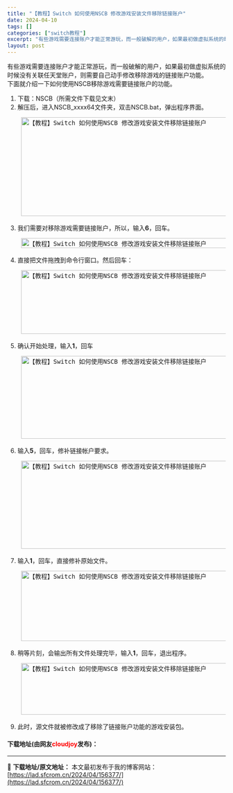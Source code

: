 ```yaml
---
title: "【教程】Switch 如何使用NSCB 修改游戏安装文件移除链接账户"
date: 2024-04-10
tags: []
categories: ["switch教程"]
excerpt: "有些游戏需要连接账户才能正常游玩，而一般破解的用户，如果最初做虚拟系统的时候没有关联任天堂账户，则需要自己动手修改移除游戏的链接账户功能。下面就介绍一下如何使用NSCB移除游戏需要链接账户的功能。 下载：NSCB（所需文件下载见文末） 解压后，进入NSCB_xxxx64文件夹，双击NSCB.bat，&hellip;"
layout: post
---
```


 <p>有些游戏需要连接账户才能正常游玩，而一般破解的用户，如果最初做虚拟系统的时候没有关联任天堂账户，则需要自己动手修改移除游戏的链接账户功能。<br />下面就介绍一下如何使用NSCB移除游戏需要链接账户的功能。</p> <ol> <li>下载：NSCB（所需文件下载见文末）</li> <li>解压后，进入NSCB_xxxx64文件夹，双击NSCB.bat，弹出程序界面。   <pre> <img src="https://lad.sfcrom.cn/wp-content/uploads/2024/04/20240410_66162dc18e21d.webp" style="width: 746px; height: 228px;" alt="【教程】Switch 如何使用NSCB 修改游戏安装文件移除链接账户" /> </pre></li> <li>我们需要对移除游戏需要链接账户，所以，输入<strong>6</strong>，回车。   <pre> <img src="https://lad.sfcrom.cn/wp-content/uploads/2024/04/20240410_66162dc2dbabd.webp" style="width: 746px; height: 23px;" alt="【教程】Switch 如何使用NSCB 修改游戏安装文件移除链接账户" /> </pre></li> <li>直接把文件拖拽到命令行窗口。然后回车：   <pre> <img src="https://lad.sfcrom.cn/wp-content/uploads/2024/04/20240410_66162dc32e269.webp" style="width: 748px; height: 147px;" alt="【教程】Switch 如何使用NSCB 修改游戏安装文件移除链接账户" /> </pre></li> <li>确认开始处理，输入<strong>1</strong>，回车   <pre> <img src="https://lad.sfcrom.cn/wp-content/uploads/2024/04/20240410_66162dc387848.webp" style="width: 745px; height: 191px;" alt="【教程】Switch 如何使用NSCB 修改游戏安装文件移除链接账户" /> </pre></li> <li>输入<strong>5</strong>，回车，修补链接帐户要求。   <pre> <img src="https://lad.sfcrom.cn/wp-content/uploads/2024/04/20240410_66162dc3e504c.webp" style="width: 745px; height: 203px;" alt="【教程】Switch 如何使用NSCB 修改游戏安装文件移除链接账户" /> </pre></li> <li>输入<strong>1</strong>，回车，直接修补原始文件。   <pre> <img src="https://lad.sfcrom.cn/wp-content/uploads/2024/04/20240410_66162dc43b9f4.webp" style="width: 746px; height: 162px;" alt="【教程】Switch 如何使用NSCB 修改游戏安装文件移除链接账户" /> </pre></li> <li>稍等片刻，会输出所有文件处理完毕，输入<strong>1</strong>，回车，退出程序。   <pre> <img src="https://lad.sfcrom.cn/wp-content/uploads/2024/04/20240410_66162dc48ac4b.webp" style="width: 746px; height: 119px;" alt="【教程】Switch 如何使用NSCB 修改游戏安装文件移除链接账户" /> </pre></li> <li>此时，源文件就被修改成了移除了链接账户功能的游戏安装包。</li> </ol> <p><h4>下载地址(由网友<font color="red">cloudjoy</font>发布)：</h4></p> 

---
📖 **下载地址/原文地址：** 本文最初发布于我的博客网站：[https://lad.sfcrom.cn/2024/04/156377/](https://lad.sfcrom.cn/2024/04/156377/)

